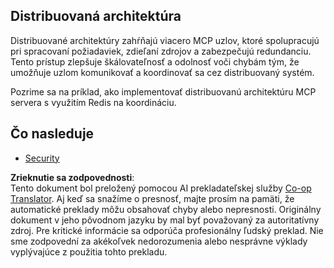 <!--
CO_OP_TRANSLATOR_METADATA:
{
  "original_hash": "9730a53698bf9df8166d0080a8d5b61f",
  "translation_date": "2025-06-02T19:58:04+00:00",
  "source_file": "05-AdvancedTopics/mcp-scaling/README.md",
  "language_code": "sk"
}
-->
## Distribuovaná architektúra

Distribuované architektúry zahŕňajú viacero MCP uzlov, ktoré spolupracujú pri spracovaní požiadaviek, zdieľaní zdrojov a zabezpečujú redundanciu. Tento prístup zlepšuje škálovateľnosť a odolnosť voči chybám tým, že umožňuje uzlom komunikovať a koordinovať sa cez distribuovaný systém.

Pozrime sa na príklad, ako implementovať distribuovanú architektúru MCP servera s využitím Redis na koordináciu.

## Čo nasleduje

- [Security](../mcp-security/README.md)

**Zrieknutie sa zodpovednosti**:  
Tento dokument bol preložený pomocou AI prekladateľskej služby [Co-op Translator](https://github.com/Azure/co-op-translator). Aj keď sa snažíme o presnosť, majte prosím na pamäti, že automatické preklady môžu obsahovať chyby alebo nepresnosti. Originálny dokument v jeho pôvodnom jazyku by mal byť považovaný za autoritatívny zdroj. Pre kritické informácie sa odporúča profesionálny ľudský preklad. Nie sme zodpovední za akékoľvek nedorozumenia alebo nesprávne výklady vyplývajúce z použitia tohto prekladu.